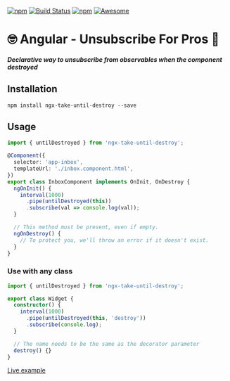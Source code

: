 [![npm](https://img.shields.io/npm/dt/ngx-take-until-destroy.svg)]()
[![Build Status](https://semaphoreci.com/api/v1/netanel7799/ngx-take-until-destroy/branches/master/badge.svg)](https://semaphoreci.com/netanel7799/ngx-take-until-destroy)
[![npm](https://img.shields.io/npm/l/ngx-take-until-destroy.svg)]()
[![Awesome](https://cdn.rawgit.com/sindresorhus/awesome/d7305f38d29fed78fa85652e3a63e154dd8e8829/media/badge.svg)](https://github.com/sindresorhus/awesome)

# 🤓 Angular - Unsubscribe For Pros 💪

##### Declarative way to unsubscribe from observables when the component destroyed

## Installation

`npm install ngx-take-until-destroy --save`

## Usage

```ts
import { untilDestroyed } from 'ngx-take-until-destroy';

@Component({
  selector: 'app-inbox',
  templateUrl: './inbox.component.html',
})
export class InboxComponent implements OnInit, OnDestroy {
  ngOnInit() {
    interval(1000)
      .pipe(untilDestroyed(this))
      .subscribe(val => console.log(val));
  }

  // This method must be present, even if empty.
  ngOnDestroy() {
    // To protect you, we'll throw an error if it doesn't exist.
  }
}
```


### Use with any class

```ts
import { untilDestroyed } from 'ngx-take-until-destroy';

export class Widget {
  constructor() {
    interval(1000)
      .pipe(untilDestroyed(this, 'destroy'))
      .subscribe(console.log);
  }

  // The name needs to be the same as the decorator parameter
  destroy() {}
}
```

[Live example](https://stackblitz.com/edit/ngx-take-until-demo)
